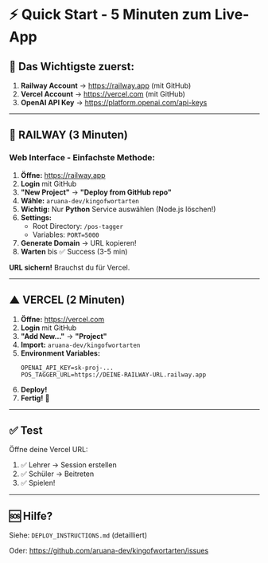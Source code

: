 # ⚡ Quick Start - 5 Minuten zum Live-App

## 🎯 Das Wichtigste zuerst:

1. **Railway Account** → https://railway.app (mit GitHub)
2. **Vercel Account** → https://vercel.com (mit GitHub)
3. **OpenAI API Key** → https://platform.openai.com/api-keys

---

## 🚂 RAILWAY (3 Minuten)

### Web Interface - Einfachste Methode:

1. **Öffne:** https://railway.app
2. **Login** mit GitHub
3. **"New Project"** → **"Deploy from GitHub repo"**
4. **Wähle:** `aruana-dev/kingofwortarten`
5. **Wichtig:** Nur **Python** Service auswählen (Node.js löschen!)
6. **Settings:**
   - Root Directory: `/pos-tagger`
   - Variables: `PORT=5000`
7. **Generate Domain** → URL kopieren!
8. **Warten** bis ✅ Success (3-5 min)

**URL sichern!** Brauchst du für Vercel.

---

## ▲ VERCEL (2 Minuten)

1. **Öffne:** https://vercel.com
2. **Login** mit GitHub
3. **"Add New..."** → **"Project"**
4. **Import:** `aruana-dev/kingofwortarten`
5. **Environment Variables:**
   ```
   OPENAI_API_KEY=sk-proj-...
   POS_TAGGER_URL=https://DEINE-RAILWAY-URL.railway.app
   ```
6. **Deploy!**
7. **Fertig!** 🎉

---

## ✅ Test

Öffne deine Vercel URL:
1. ✅ Lehrer → Session erstellen
2. ✅ Schüler → Beitreten
3. ✅ Spielen!

---

## 🆘 Hilfe?

Siehe: `DEPLOY_INSTRUCTIONS.md` (detailliert)

Oder: https://github.com/aruana-dev/kingofwortarten/issues


